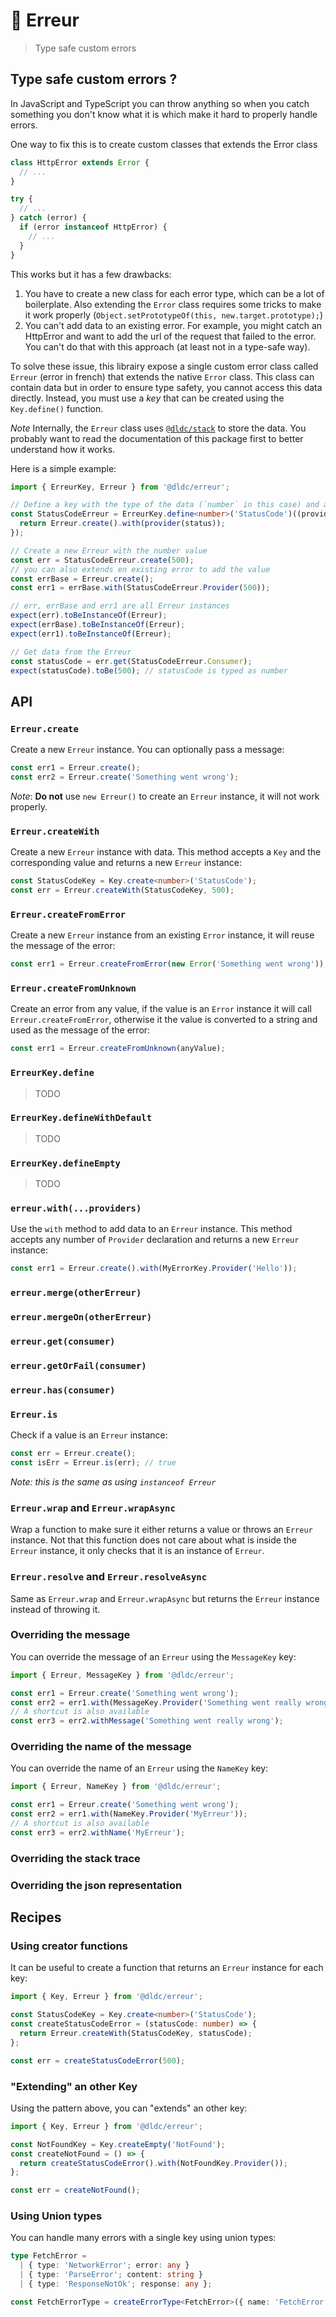 # 🛑 Erreur

> Type safe custom errors

## Type safe custom errors ?

In JavaScript and TypeScript you can throw anything so when you catch something you don't know what it is which make it hard to properly handle errors.

One way to fix this is to create custom classes that extends the Error class

```ts
class HttpError extends Error {
  // ...
}

try {
  // ...
} catch (error) {
  if (error instanceof HttpError) {
    // ...
  }
}
```

This works but it has a few drawbacks:

1. You have to create a new class for each error type, which can be a lot of boilerplate. Also extending the `Error` class requires some tricks to make it work properly (`Object.setPrototypeOf(this, new.target.prototype);`)
2. You can't add data to an existing error. For example, you might catch an HttpError and want to add the url of the request that failed to the error. You can't do that with this approach (at least not in a type-safe way).

To solve these issue, this librairy expose a single custom error class called `Erreur` (error in french) that extends the native `Error` class. This class can contain data but in order to ensure type safety, you cannot access this data directly. Instead, you must use a _key_ that can be created using the `Key.define()` function.

_Note_ Internally, the `Erreur` class uses [`@dldc/stack`](https://github.com/dldc-packages/stack) to store the data. You probably want to read the documentation of this package first to better understand how it works.

Here is a simple example:

```ts
import { ErreurKey, Erreur } from '@dldc/erreur';

// Define a key with the type of the data (`number` in this case) and a function to "instantiate" the Erreur
const StatusCodeErreur = ErreurKey.define<number>('StatusCode')((provider, status: number) => {
  return Erreur.create().with(provider(status));
});

// Create a new Erreur with the number value
const err = StatusCodeErreur.create(500);
// you can also extends en existing error to add the value
const errBase = Erreur.create();
const err1 = errBase.with(StatusCodeErreur.Provider(500));

// err, errBase and err1 are all Erreur instances
expect(err).toBeInstanceOf(Erreur);
expect(errBase).toBeInstanceOf(Erreur);
expect(err1).toBeInstanceOf(Erreur);

// Get data from the Erreur
const statusCode = err.get(StatusCodeErreur.Consumer);
expect(statusCode).toBe(500); // statusCode is typed as number
```

## API

### `Erreur.create`

Create a new `Erreur` instance. You can optionally pass a message:

```ts
const err1 = Erreur.create();
const err2 = Erreur.create('Something went wrong');
```

_Note_: **Do not** use `new Erreur()` to create an `Erreur` instance, it will not work properly.

### `Erreur.createWith`

Create a new `Erreur` instance with data. This method accepts a `Key` and the corresponding value and returns a new `Erreur` instance:

```ts
const StatusCodeKey = Key.create<number>('StatusCode');
const err = Erreur.createWith(StatusCodeKey, 500);
```

### `Erreur.createFromError`

Create a new `Erreur` instance from an existing `Error` instance, it will reuse the message of the error:

```ts
const err1 = Erreur.createFromError(new Error('Something went wrong'));
```

### `Erreur.createFromUnknown`

Create an error from any value, if the value is an `Error` instance it will call `Erreur.createFromError`, otherwise it the value is converted to a string and used as the message of the error:

```ts
const err1 = Erreur.createFromUnknown(anyValue);
```

### `ErreurKey.define`

> TODO

### `ErreurKey.defineWithDefault`

> TODO

### `ErreurKey.defineEmpty`

> TODO

### `erreur.with(...providers)`

Use the `with` method to add data to an `Erreur` instance. This method accepts any number of `Provider` declaration and returns a new `Erreur` instance:

```ts
const err1 = Erreur.create().with(MyErrorKey.Provider('Hello'));
```

### `erreur.merge(otherErreur)`

### `erreur.mergeOn(otherErreur)`

### `erreur.get(consumer)`

### `erreur.getOrFail(consumer)`

### `erreur.has(consumer)`

### `Erreur.is`

Check if a value is an `Erreur` instance:

```ts
const err = Erreur.create();
const isErr = Erreur.is(err); // true
```

_Note: this is the same as using `instanceof Erreur`_

### `Erreur.wrap` and `Erreur.wrapAsync`

Wrap a function to make sure it either returns a value or throws an `Erreur` instance. Not that this function does not care about what is inside the `Erreur` instance, it only checks that it is an instance of `Erreur`.

### `Erreur.resolve` and `Erreur.resolveAsync`

Same as `Erreur.wrap` and `Erreur.wrapAsync` but returns the `Erreur` instance instead of throwing it.

### Overriding the message

You can override the message of an `Erreur` using the `MessageKey` key:

```ts
import { Erreur, MessageKey } from '@dldc/erreur';

const err1 = Erreur.create('Something went wrong');
const err2 = err1.with(MessageKey.Provider('Something went really wrong'));
// A shortcut is also available
const err3 = err2.withMessage('Something went really wrong');
```

### Overriding the name of the message

You can override the name of an `Erreur` using the `NameKey` key:

```ts
import { Erreur, NameKey } from '@dldc/erreur';

const err1 = Erreur.create('Something went wrong');
const err2 = err1.with(NameKey.Provider('MyErreur'));
// A shortcut is also available
const err3 = err2.withName('MyErreur');
```

### Overriding the stack trace

### Overriding the json representation

## Recipes

### Using creator functions

It can be useful to create a function that returns an `Erreur` instance for each key:

```ts
import { Key, Erreur } from '@dldc/erreur';

const StatusCodeKey = Key.create<number>('StatusCode');
const createStatusCodeError = (statusCode: number) => {
  return Erreur.createWith(StatusCodeKey, statusCode);
};

const err = createStatusCodeError(500);
```

### "Extending" an other Key

Using the pattern above, you can "extends" an other key:

```ts
import { Key, Erreur } from '@dldc/erreur';

const NotFoundKey = Key.createEmpty('NotFound');
const createNotFound = () => {
  return createStatusCodeError().with(NotFoundKey.Provider());
};

const err = createNotFound();
```

### Using Union types

You can handle many errors with a single key using union types:

```ts
type FetchError =
  | { type: 'NetworkError'; error: any }
  | { type: 'ParseError'; content: string }
  | { type: 'ResponseNotOk'; response: any };

const FetchErrorType = createErrorType<FetchError>({ name: 'FetchError' });
```
